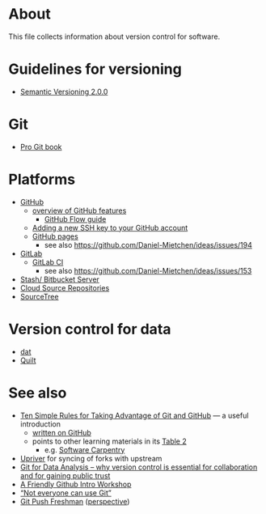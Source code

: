 # About
This file collects information about version control for software.

# Guidelines for versioning

* [Semantic Versioning 2.0.0](http://semver.org/)

# Git

* [Pro Git book](https://git-scm.com/book/en/v2)

# Platforms
* [GitHub](https://github.com/)
  - [overview of GitHub features](https://github.com/features)
    - [GitHub Flow guide](https://guides.github.com/introduction/flow/)
  - [Adding a new SSH key to your GitHub account](https://help.github.com/articles/adding-a-new-ssh-key-to-your-github-account/)
  - [GitHub pages](https://pages.github.com/)
    - see also https://github.com/Daniel-Mietchen/ideas/issues/194
* [GitLab](https://about.gitlab.com/)
  - [GitLab CI](http://www.jonzelner.net/docker/gitlab/ci/reproducibility/2016/06/06/gitlab-ci/)
    - see also https://github.com/Daniel-Mietchen/ideas/issues/153
* [Stash/ Bitbucket Server](https://www.atlassian.com/software/bitbucket/server)
* [Cloud Source Repositories](https://cloud.google.com/source-repositories/)
* [SourceTree](https://www.sourcetreeapp.com/)

# Version control for data

* [dat](https://datproject.org/)
* [Quilt](https://github.com/Daniel-Mietchen/ideas/issues/242)

# See also
* [Ten Simple Rules for Taking Advantage of Git and GitHub](http://doi.org/10.1371/journal.pcbi.1004668) &mdash; a useful introduction
  - [written on GitHub](https://github.com/Daniel-Mietchen/github-paper)
  - points to other learning materials in its [Table 2](http://dx.doi.org/10.1371/journal.pcbi.1004947.t002)
    - e.g. [Software Carpentry](https://swcarpentry.github.io/git-novice/)
* [Upriver](https://upriver.github.io/) for syncing of forks with upstream 
* [Git for Data Analysis – why version control is essential for collaboration and for gaining public trust](https://blog.okfn.org/2016/11/29/git-for-data-analysis-why-version-control-is-essential-collaboration-public-trust/)
* [A Friendly Github Intro Workshop](https://kirstiejane.github.io/friendly-github-intro/)
* [“Not everyone can use Git”](https://www.research.manchester.ac.uk/portal/files/53599032/JayCaroline_2.pdf)
* [Git Push Freshman](https://github.com/ottagit/git_push_freshman) ([perspective](https://medium.com/@MozOpenLeaders/git-push-freshman-dce9cf8c7199))
